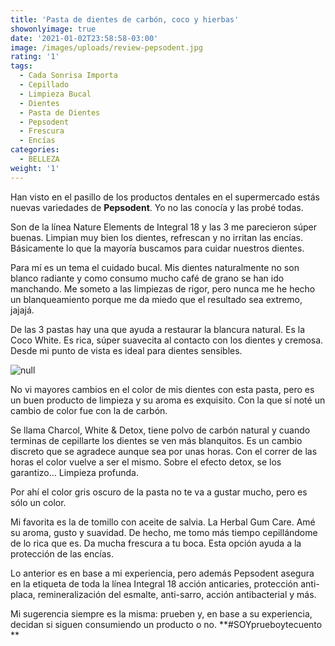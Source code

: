 ```yaml
---
title: 'Pasta de dientes de carbón, coco y hierbas'
showonlyimage: true
date: '2021-01-02T23:58:58-03:00'
image: /images/uploads/review-pepsodent.jpg
rating: '1'
tags:
  - Cada Sonrisa Importa
  - Cepillado
  - Limpieza Bucal
  - Dientes
  - Pasta de Dientes
  - Pepsodent
  - Frescura
  - Encías
categories:
  - BELLEZA
weight: '1'
---
```

Han visto en el pasillo de los productos dentales en el supermercado estás nuevas variedades de **Pepsodent**. Yo no las conocía y las probé todas.

<!--more-->

Son de la línea Nature Elements de Integral 18 y las 3 me parecieron súper buenas. Limpian muy bien los dientes, refrescan y no irritan las encías. Básicamente lo que la mayoría buscamos para cuidar nuestros dientes.

Para mí es un tema el cuidado bucal. Mis dientes naturalmente no son blanco radiante y como consumo mucho café de grano se han ido manchando. Me someto a las limpiezas de rigor, pero nunca me he hecho un blanqueamiento porque me da miedo que el resultado sea extremo, jajajá.

De las 3 pastas hay una que ayuda a restaurar la blancura natural. Es la Coco White. Es rica, súper suavecita al contacto con los dientes y cremosa. Desde mi punto de vista es ideal para dientes sensibles. 

![null](/images/uploads/review-pepsodent-pastas.jpg)

No vi mayores cambios en el color de mis dientes con esta pasta, pero es un buen producto de limpieza y su aroma es exquisito. Con la que sí noté un cambio de color fue con la de carbón. 

Se llama Charcol, White & Detox, tiene polvo de carbón natural y cuando terminas de cepillarte los dientes se ven más blanquitos. Es un cambio discreto que se agradece aunque sea por unas horas. Con el correr de las horas el color vuelve a ser el mismo. Sobre el efecto detox, se los garantizo… Limpieza profunda. 

Por ahí el color gris oscuro de la pasta no te va a gustar mucho, pero es sólo un color.

Mi favorita es la de tomillo con aceite de salvia. La Herbal Gum Care. Amé su aroma, gusto y suavidad. De hecho, me tomo más tiempo cepillándome de lo rica que es. Da mucha frescura a tu boca. Esta opción ayuda a la protección de las encías.

Lo anterior es en base a mi experiencia, pero además Pepsodent asegura en la etiqueta de toda la línea Integral 18 acción anticaries, protección anti-placa, remineralización del esmalte, anti-sarro, acción antibacterial y más.

Mi sugerencia siempre es la misma: prueben y, en base a su experiencia, decidan si siguen consumiendo un producto o no. **\#SOYprueboytecuento
**
